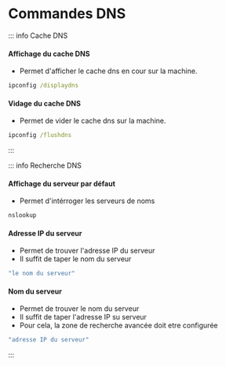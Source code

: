 # Commandes DNS

::: info Cache DNS
#### Affichage du cache DNS
- Permet d'afficher le cache dns en cour sur la machine.

```cmd
ipconfig /displaydns
```

#### Vidage du cache DNS
- Permet de vider le cache dns sur la machine.

```cmd
ipconfig /flushdns
```
:::

::: info Recherche DNS
#### Affichage du serveur par défaut
- Permet d'intérroger les serveurs de noms

```cmd
nslookup
```

#### Adresse IP du serveur
- Permet de trouver l'adresse IP du serveur
- Il suffit de taper le nom du serveur

```cmd
"le nom du serveur"
```

#### Nom du serveur
- Permet de trouver le nom du serveur
- Il suffit de taper l'adresse IP su serveur
- Pour cela, la zone de recherche avancée doit etre configurée

```cmd
"adresse IP du serveur"
```
:::